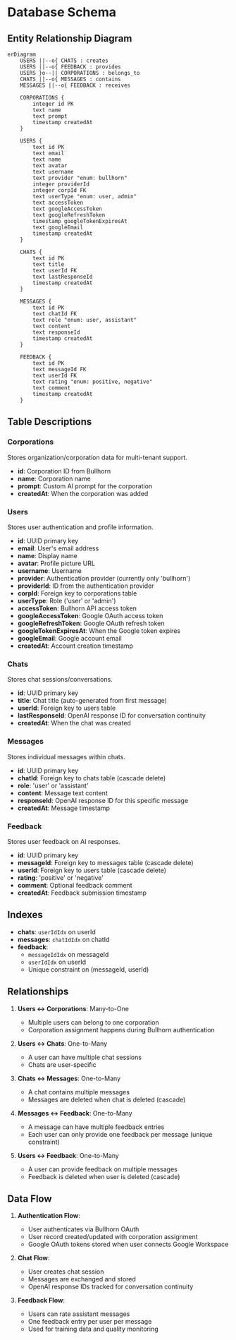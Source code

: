 # Database Schema

## Entity Relationship Diagram

```mermaid
erDiagram
    USERS ||--o{ CHATS : creates
    USERS ||--o{ FEEDBACK : provides
    USERS }o--|| CORPORATIONS : belongs_to
    CHATS ||--o{ MESSAGES : contains
    MESSAGES ||--o{ FEEDBACK : receives
    
    CORPORATIONS {
        integer id PK
        text name
        text prompt
        timestamp createdAt
    }
    
    USERS {
        text id PK
        text email
        text name
        text avatar
        text username
        text provider "enum: bullhorn"
        integer providerId
        integer corpId FK
        text userType "enum: user, admin"
        text accessToken
        text googleAccessToken
        text googleRefreshToken
        timestamp googleTokenExpiresAt
        text googleEmail
        timestamp createdAt
    }
    
    CHATS {
        text id PK
        text title
        text userId FK
        text lastResponseId
        timestamp createdAt
    }
    
    MESSAGES {
        text id PK
        text chatId FK
        text role "enum: user, assistant"
        text content
        text responseId
        timestamp createdAt
    }
    
    FEEDBACK {
        text id PK
        text messageId FK
        text userId FK
        text rating "enum: positive, negative"
        text comment
        timestamp createdAt
    }
```

## Table Descriptions

### Corporations
Stores organization/corporation data for multi-tenant support.
- **id**: Corporation ID from Bullhorn
- **name**: Corporation name
- **prompt**: Custom AI prompt for the corporation
- **createdAt**: When the corporation was added

### Users
Stores user authentication and profile information.
- **id**: UUID primary key
- **email**: User's email address
- **name**: Display name
- **avatar**: Profile picture URL
- **username**: Username
- **provider**: Authentication provider (currently only 'bullhorn')
- **providerId**: ID from the authentication provider
- **corpId**: Foreign key to corporations table
- **userType**: Role ('user' or 'admin')
- **accessToken**: Bullhorn API access token
- **googleAccessToken**: Google OAuth access token
- **googleRefreshToken**: Google OAuth refresh token
- **googleTokenExpiresAt**: When the Google token expires
- **googleEmail**: Google account email
- **createdAt**: Account creation timestamp

### Chats
Stores chat sessions/conversations.
- **id**: UUID primary key
- **title**: Chat title (auto-generated from first message)
- **userId**: Foreign key to users table
- **lastResponseId**: OpenAI response ID for conversation continuity
- **createdAt**: When the chat was created

### Messages
Stores individual messages within chats.
- **id**: UUID primary key
- **chatId**: Foreign key to chats table (cascade delete)
- **role**: 'user' or 'assistant'
- **content**: Message text content
- **responseId**: OpenAI response ID for this specific message
- **createdAt**: Message timestamp

### Feedback
Stores user feedback on AI responses.
- **id**: UUID primary key
- **messageId**: Foreign key to messages table (cascade delete)
- **userId**: Foreign key to users table (cascade delete)
- **rating**: 'positive' or 'negative'
- **comment**: Optional feedback comment
- **createdAt**: Feedback submission timestamp

## Indexes

- **chats**: `userIdIdx` on userId
- **messages**: `chatIdIdx` on chatId
- **feedback**: 
  - `messageIdIdx` on messageId
  - `userIdIdx` on userId
  - Unique constraint on (messageId, userId)

## Relationships

1. **Users ↔ Corporations**: Many-to-One
   - Multiple users can belong to one corporation
   - Corporation assignment happens during Bullhorn authentication

2. **Users ↔ Chats**: One-to-Many
   - A user can have multiple chat sessions
   - Chats are user-specific

3. **Chats ↔ Messages**: One-to-Many
   - A chat contains multiple messages
   - Messages are deleted when chat is deleted (cascade)

4. **Messages ↔ Feedback**: One-to-Many
   - A message can have multiple feedback entries
   - Each user can only provide one feedback per message (unique constraint)

5. **Users ↔ Feedback**: One-to-Many
   - A user can provide feedback on multiple messages
   - Feedback is deleted when user is deleted (cascade)

## Data Flow

1. **Authentication Flow**:
   - User authenticates via Bullhorn OAuth
   - User record created/updated with corporation assignment
   - Google OAuth tokens stored when user connects Google Workspace

2. **Chat Flow**:
   - User creates chat session
   - Messages are exchanged and stored
   - OpenAI response IDs tracked for conversation continuity

3. **Feedback Flow**:
   - Users can rate assistant messages
   - One feedback entry per user per message
   - Used for training data and quality monitoring